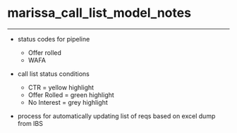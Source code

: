 # marissa_call_list_model_notes

---

- status codes for pipeline
    - Offer rolled
    - WAFA

- call list status conditions
    - CTR = yellow highlight
    - Offer Rolled = green highlight
    - No Interest = grey highlight

- process for automatically updating list of reqs based on excel dump from IBS
